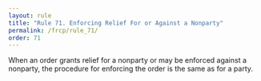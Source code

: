 ```yaml
---
layout: rule
title: "Rule 71. Enforcing Relief For or Against a Nonparty"
permalink: /frcp/rule_71/
order: 71
---
```


When an order grants relief for a nonparty or may be enforced against a nonparty, the procedure for enforcing the order is the same as for a party.